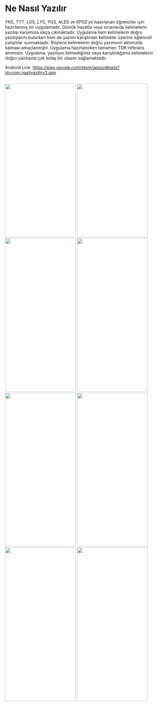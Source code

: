 # Ne Nasıl Yazılır

YKS, TYT, LGS, LYS, YGS, ALES ve KPSS’ye hazırlanan öğrenciler için hazırlanmış bir uygulamadır. Günlük hayatta veya sınavlarda kelimelerin yazılışı karşımıza sıkça çıkmaktadır. Uygulama hem kelimelerin doğru yazılışlarını bulurken hem de yazımı karıştırılan kelimeler üzerine eğlenceli çalışmlar sunmaktadır. Böylece kelimelerin doğru yazımının aklımızda kalması amaçlanmştır. Uygulama hazırlanırken tamamen TDK referans alınmıştır. Uygulama, yazılışını bilmediğimiz veya karıştırdığımız kelimelerin doğru yazılışına çok kolay bir ulaşım sağlamaktadır.

Android Link: https://play.google.com/store/apps/details?id=com.nasilyazilirv3.app

<p style="float: left;">

<img src="https://user-images.githubusercontent.com/44132199/178753808-0dd6d055-c06c-4a85-ac85-64ec48a10448.png" width="234" height="506.4" />
<img src="https://user-images.githubusercontent.com/44132199/178753894-9ab14f80-e1b4-4b63-b6e9-2e52301bc7b9.png" width="234" height="506.4" />
<img src="https://user-images.githubusercontent.com/44132199/178753973-2a6c75fa-03e5-4bd7-9d6c-948603c1425a.png" width="234" height="506.4" />
<img src="https://user-images.githubusercontent.com/44132199/178754018-52bd58f3-2abc-4758-a686-85806657f8e4.png" width="234" height="506.4" />
<img src="https://user-images.githubusercontent.com/44132199/178754077-f9d69b37-6c99-4492-a4c8-f54a88479374.png" width="234" height="506.4" />
<img src="https://user-images.githubusercontent.com/44132199/178754125-0619e1ae-89bf-41ff-8b1e-bbceb034bde3.png" width="234" height="506.4" />
<img src="https://user-images.githubusercontent.com/44132199/178754182-986798f9-1f19-423f-8ba6-166724f1b7ce.png" width="234" height="506.4" />
<img src="https://user-images.githubusercontent.com/44132199/178754243-2b304809-1f5a-482c-ac96-506599438266.png" width="234" height="506.4" />
</p>
 
